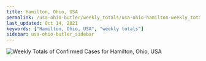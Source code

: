 ```yaml
---
title: Hamilton, Ohio, USA
permalink: /usa-ohio-butler/weekly_totals/usa-ohio-hamilton-weekly_totals.html
last_updated: Oct 14, 2021
keywords: ["Hamilton, Ohio, USA", "weekly totals"]
sidebar: usa-ohio-butler_sidebar
---
```


![Weekly Totals of Confirmed Cases for Hamilton, Ohio, USA](/covid_tracker/images/graphs/usa-ohio-hamilton-weekly_totals_graph.png)
